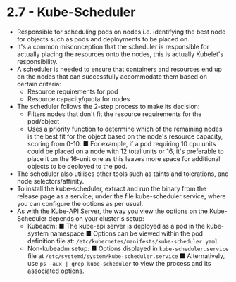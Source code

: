 # 2.7 - Kube-Scheduler

- Responsible for scheduling pods on nodes i.e. identifying the best node for objects
such as pods and deployments to be placed on.
- It's a common misconception that the scheduler is responsible for actually placing
the resources onto the nodes, this is actually Kubelet's responsibility.
- A scheduler is needed to ensure that containers and resources end up on the nodes
that can successfully accommodate them based on certain criteria:
  - Resource requirements for pod
  - Resource capacity/quota for nodes
- The scheduler follows the 2-step process to make its decision:
  - Filters nodes that don't fit the resource requirements for the pod/object
  - Uses a priority function to determine which of the remaining nodes is the
best fit for the object based on the node's resource capacity, scoring from
0-10.
■ For example, if a pod requiring 10 cpu units could be placed on a
node with 12 total units or 16, it's preferable to place it on the 16-unit
one as this leaves more space for additional objects to be deployed to
the pod.
- The scheduler also utilises other tools such as taints and tolerations, and node
selectors/affinity.
- To install the kube-scheduler, extract and run the binary from the release page as a
service; under the file kube-scheduler.service, where you can configure the options
as per usual.
- As with the Kube-API Server, the way you view the options on the Kube-Scheduler
depends on your cluster's setup:
  - Kubeadm:
■ The kube-api server is deployed as a pod in the kube-system
namespace
■ Options can be viewed within the pod definition file at:
`/etc/kubernetes/manifests/kube-scheduler.yaml`
  - Non-kubeadm setup:
■ Options displayed in `kube-scheduler.service` file at
`/etc/systemd/system/kube-scheduler.service`
■ Alternatively, use `ps -aux | grep kube-scheduler` to view the process
and its associated options.
